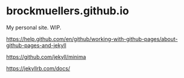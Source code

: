 # brockmuellers.github.io
My personal site. WIP.

https://help.github.com/en/github/working-with-github-pages/about-github-pages-and-jekyll

https://github.com/jekyll/minima

https://jekyllrb.com/docs/
